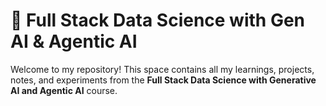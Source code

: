 # 🚀 Full Stack Data Science with Gen AI & Agentic AI

Welcome to my repository! This space contains all my learnings, projects, notes, and experiments from the **Full Stack Data Science with Generative AI and Agentic AI** course.
